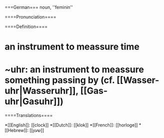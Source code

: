 ===German===
noun, ''feminin'' 

====Pronunciation====


====Definition====
# an instrument to meassure time
# ~uhr: an instrument to meassure something passing by (cf. [[Wasser-uhr|Wasseruhr]], [[Gas-uhr|Gasuhr]])
====Translations====

*[[English]]: [[clock]]
*[[Dutch]]: [[klok]]
*[[French]]: [[horloge]]
*[[Hebrew]]: [[שעון]]